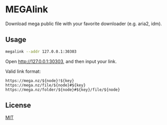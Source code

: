 # MEGAlink

Download mega public file with your favorite downloader (e.g. aria2, idm).

## Usage

```bash
megalink --addr 127.0.0.1:30303
```

Open http://127.0.0.1:30303, and then input your link.

Valid link format:

```
https://mega.nz/${node}!${key}
https://mega.nz/file/${node}#${key}
https://mega.nz/folder/${node}#${key}/file/${node}
```

## License

[MIT](LICENSE)